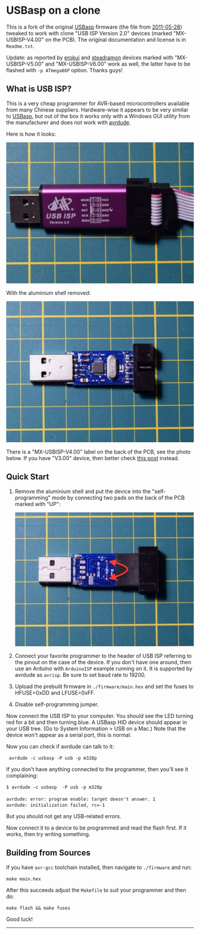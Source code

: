 # USBasp on a clone

This is a fork of the original [USBasp](http://www.fischl.de/usbasp/) firmware (the file from [2011-05-28](http://www.fischl.de/usbasp/usbasp.2011-05-28.tar.gz)) tweaked to work with clone "USB ISP Version 2.0" devices (marked "MX-USBISP-V4.00" on the PCB). The original documentation and license is in `Readme.txt`.

Update: as reported by [erokui](https://github.com/erokui) and [steadramon](https://github.com/steadramon) devices marked with "MX-USBISP-V5.00" and "MX-USBISP-V6.00" work as well, the latter have to be flashed with `-p ATmega88P` option. Thanks guys!

## What is USB ISP?

This is a very cheap programmer for AVR-based microcontrollers available from many Chinese suppliers. Hardware-wise it appears to be very similar to [USBasp](http://www.fischl.de/usbasp/), but out of the box it works only with a Windows GUI utility from the manufacturer and does not work with [avrdude](http://www.nongnu.org/avrdude/).

Here is how it looks:

![USBISP Assembled](usbisp-assembled.jpg "Assembled — USBISP Version 2.0 / MX-USBISP-V4.00")

With the aluminium shell removed:

![USBISP PCB Front](usbisp-pcb-front.jpg "PCB — USBISP Version 2.0 / MX-USBISP-V4.00")

There is a "MX-USBISP-V4.00" label on the back of the PCB, see the photo below. If you have "V3.00" device, then better check [this post](https://www.sciencetronics.com/greenphotons/?p=938) instead.

## Quick Start

1. Remove the aluminium shell and put the device into the "self-programming" mode by connecting two pads on the back of the PCB marked with "UP":

	![USBISP PCB Back](usbisp-pcb-back.jpg "PCB — USBISP Version 2.0 / MX-USBISP-V4.00")

2. Connect your favorite programmer to the header of USB ISP referring to the pinout on the case of the device. If you don't have one around, then use an Arduino with `ArduinoISP` example running on it. It is supported by avrdude as `avrisp`. Be sure to set baud rate to 19200.

3. Upload the prebuilt firmware in `./firmware/main.hex` and set the fuses to HFUSE=0xDD and LFUSE=0xFF.

4. Disable self-programming jumper.

Now connect the USB ISP to your computer. You should see the LED turning red for a bit and then turning blue. A USBasp HID device should appear in your USB tree. (Go to System Information > USB on a Mac.) Note that the device won't appear as a serial port, this is normal. 

Now you can check if avrdude can talk to it:

	 avrdude -c usbasp -P usb -p m328p

If you don't have anything connected to the programmer, then you'll see it complaining:

	$ avrdude -c usbasp  -P usb -p m328p

	avrdude: error: program enable: target doesn't answer. 1 
	avrdude: initialization failed, rc=-1

But you should not get any USB-related errors. 

Now connect it to a device to be programmed and read the flash first. If it works, then try writing something.

## Building from Sources

If you have `avr-gcc` toolchain installed, then navigate to `./firmware` and run:

	make main.hex

After this succeeds adjust the `Makefile` to suit your programmer and then do:

	make flash && make fuses

Good luck!

---
